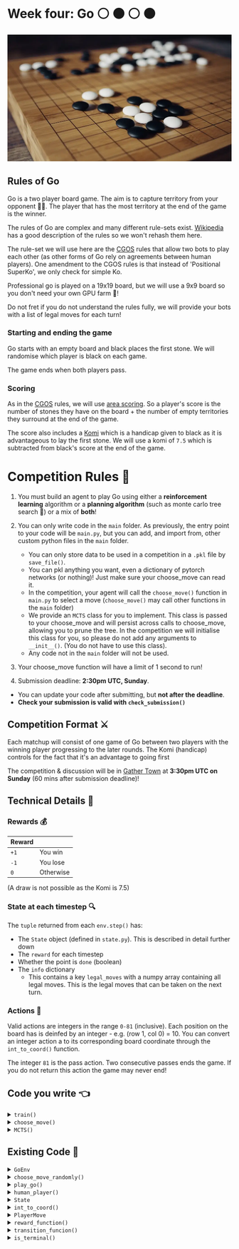 # Week four: Go :white_circle: :black_circle: :white_circle: :black_circle:

![](images/go_game.webp)

## Rules of Go

Go is a two player board game. The aim is to capture territory from your opponent :guardsman:. The player that has the most territory at the end of the game is the winner.

The rules of Go are complex and many different rule-sets exist. [Wikipedia](https://en.wikipedia.org/wiki/Rules_of_Go) has a good description of the rules so we won't rehash them here.

The rule-set we will use here are the [CGOS](http://www.yss-aya.com/cgos/) rules that allow two bots to play each other (as other forms of Go rely on agreements between human players). One amendment to the CGOS rules is that instead of 'Positional SuperKo', we only check for simple Ko.

Professional go is played on a 19x19 board, but we will use a 9x9 board so you don't need your own GPU farm :pig:!

Do not fret if you do not understand the rules fully, we will provide your bots with a list of legal moves for each turn!

### Starting and ending the game

Go starts with an empty board and black places the first stone. We will randomise which player is black on each game.

The game ends when both players pass.

### Scoring

As in the [CGOS](http://www.yss-aya.com/cgos/) rules, we will use [area scoring](<https://en.wikipedia.org/wiki/Go_(game)#Scoring_rules>). So a player's score is the number of stones they have on the board + the number of empty territories they surround at the end of the game.

The score also includes a [Komi](<https://en.wikipedia.org/wiki/Go_(game)#Komi>) which is a handicap given to black as it is advantageous to lay the first stone. We will use a komi of `7.5` which is subtracted from black's score at the end of the game.

# Competition Rules :scroll:

1. You must build an agent to play Go using either a **reinforcement learning** algorithm or a **planning algorithm** (such as monte carlo tree search :deciduous_tree:) or a mix of **both**!

2. You can only write code in the `main` folder. As previously, the entry point to your code will be `main.py`, but you can add, and import from, other custom python files in the `main` folder.

   - You can only store data to be used in a competition in a `.pkl` file by `save_file()`.
   - You can pkl anything you want, even a dictionary of pytorch networks (or nothing)! Just make sure your choose_move can read it.
   - In the competition, your agent will call the `choose_move()` function in `main.py` to select a move (`choose_move()` may call other functions in the `main` folder)
   - We provide an `MCTS` class for you to implement. This class is passed to your choose_move and will persist across calls to choose_move, allowing you to prune the tree. In the competition we will initialise this class for you, so please do not add any arguments to `__init__()`. (You do not have to use this class).
   - Any code not in the `main` folder will not be used.

3. Your choose_move function will have a limit of 1 second to run!

4. Submission deadline: **2:30pm UTC, Sunday**.

- You can update your code after submitting, but **not after the deadline**.
- **Check your submission is valid with `check_submission()`**

## Competition Format :crossed_swords:

Each matchup will consist of one game of Go between two players with the winning player progressing to the later rounds. The Komi (handicap) controls for the fact that it's an advantage to going first

The competition & discussion will be in [Gather Town](https://app.gather.town/app/nJwquzJjD4TLKcTy/Delta%20Academy) at **3:30pm UTC on Sunday** (60 mins after submission deadline)!

## Technical Details :hammer:

### Rewards :moneybag:

| Reward |           |
| ------ | --------- |
| `+1`   | You win   |
| `-1`   | You lose  |
| `0`    | Otherwise |

(A draw is not possible as the Komi is 7.5)

### State at each timestep :mag:

The `tuple` returned from each `env.step()` has:

- The `State` object (defined in `state.py`). This is described in detail further down
- The `reward` for each timestep
- Whether the point is `done` (boolean)
- The `info` dictionary
  - This contains a key `legal_moves` with a numpy array containing all legal moves. This is the legal moves that can be taken on the next turn.

### Actions :muscle:

Valid actions are integers in the range `0-81` (inclusive). Each position on the board has is deinfed by an integer - e.g. (row 1, col 0) = 10. You can convert an integer action a to its corresponding board coordinate through the `int_to_coord()` function.

The integer `81` is the pass action. Two consecutive passes ends the game. If you do not return this action the game may never end!

## Code you write :point_left:

<details>
<summary><code style="white-space:nowrap;">  train()</code></summary>
(Optional)
Write this to train your algorithm from experience in the environment.
<br />
<br />
(Optional) Returns a pickelable object for your choose_move to use
</details>

<details>
<summary><code style="white-space:nowrap;">  choose_move()</code></summary>
This acts greedily given the state and network.

In the competition, the choose_move() function is called to make your next move. Takes inputs of `state`, `pkl_file` and `mcts` (see below).

</details>

<details>
<summary><code style="white-space:nowrap;">  MCTS()</code></summary>
The skeleton of a class that you can use to implement mcts. Use this to persist your mcts tree between steps so it can be pruned.
</details>

## Existing Code :pray:

<details>
<summary><code style="white-space:nowrap;">  GoEnv</code></summary>
The environment class controls the game and runs the opponents. It should be used for training your agent.
<br />
<br />
See example usage in <code style="white-space:nowrap;">play_go()</code>.
<br />
<br />
The opponents' <code style="white-space:nowrap;">choose_move</code> functions are input at initialisation (when <code style="white-space:nowrap;">Env(opponent_choose_moves)</code> is called). Every time you call <code style="white-space:nowrap;">Env.step()</code>, both players make a move according to their choose_move function. Players view the board from their own perspective (i.e player1_board = -player2_board).
    <br />
    <br />

<code style="white-space:nowrap;">GoEnv</code> has a <code style="white-space:nowrap;"> verbose</code> argument which prints the information about the game to the console when set to <code style="white-space:nowrap;">True</code>. <code style="white-space:nowrap;"> GoEnv</code> also has a render argument which visualises the game in pygame when set to <code style="white-space:nowrap;">True</code>. This allows you to visualise your AI's skills. You can play against your agent using the <code style="white-space:nowrap;">human_player()</code> function!

</details>

<details>
<summary><code style="white-space:nowrap;"> choose_move_randomly()</code></summary>
A basic go playing bot that makes legal random moves, learn to beat this first!
<br />
<br />
Takes the state as input and outputs an action.
</details>

<details>
<summary><code style="white-space:nowrap;">  play_go()</code></summary>
Plays a game of Go, which can be rendered through pygame (if <code style="white-space:nowrap;">render=True</code>).
You can play against your own bot if you set <code style="white-space:nowrap;">your_choose_move</code> to <code style="white-space:nowrap;">human_player</code>!
<br />
<br />

Inputs:

<code style="white-space:nowrap;">your_choose_move</code>: Function that takes the state and outputs the action for your agent.

<code style="white-space:nowrap;">opponent_choose_move</code>: Function that takes the state and outputs the action for the opponent.

<code style="white-space:nowrap;">game_speed_multiplier</code>: controls the gameplay speed. High numbers mean fast games, low numbers mean slow games.

<code style="white-space:nowrap;">verbose</code>: whether to print info to the console.

<code style="white-space:nowrap;">render</code>: whether to render the match through pygame

</details>

<details>
<summary><code style="white-space:nowrap;"> human_player()</code></summary>
Use this in place of a choose_move function to play against your bot yourself!
Left click the board to place a stone, right click to pass.
<br />
<br />
Takes the state as input and outputs an action.
</details>

<details>
<summary><code style="white-space:nowrap;"> State</code></summary>

This is a big dataclass. Hold onto your hats.

However there are only 3 important attributes you _need_ to know about:

- `board`: a (board size x board size) numpy array containing the board state. The board is represented as follows:

  - `-1` = white stone
  - `0` = empty
  - `1` = black stone
  - There are other possible values, but these aren't important

- `recent_moves`: a tuple of all `PlayerMove`s made in the game so far. This is useful for keeping track of the game history & **as a unique identifier for a state**. :wink:

- `to_play`: signifies whose turn it is to play at the current state. Either `BLACK` or `WHITE`.

The other attributes are explained in the docstring, although can be ignored (unless building a pro-level Go AI).

</details>

<details>
<summary><code style="white-space:nowrap;">  int_to_coord()</code></summary>

A function that converts from an integer to a coordinate tuple (or None, if the pass move).

</details>

<details>
<summary><code style="white-space:nowrap;">  PlayerMove</code></summary>

A dataclass that simply represents a move made by a player.

It has 2 attributes:

<code style="white-space:nowrap;">color</code>: either <code style="white-space:nowrap;"> WHITE</code> or <code style="white-space:nowrap;">BLACK</code>

<code style="white-space:nowrap;"> move</code>: the move made by the player. This is either an integer in the range <code style="white-space:nowrap;">0-81</code> (inclusive) or <code style="white-space:nowrap;">None</code> if the player passes.

</details>

<details>
<summary><code style="white-space:nowrap;">  reward_function()</code></summary>
Gives the reward that would be recieved in the State for the player playing as Black. This reward \* -1 is the reward recieved by the player playing as White. `1` if black wins, `-1` if white wins, `0` otherwise.
</details>

<details>
<summary><code style="white-space:nowrap;">  transition_funcion()</code></summary>

Gives the successor `State` object given the current `State` and the action `int` made by the player whose turn it is to play.

</details>

<details>
<summary><code style="white-space:nowrap;">is_terminal()</code></summary>

Returns `True` if the game is over, `False` otherwise.

Takes the `State` as input.

</details>
